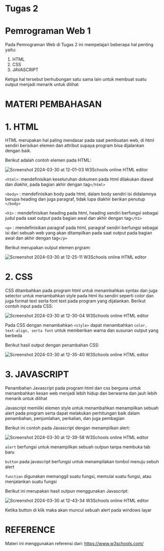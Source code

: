# Tugas 2
# Pemrograman Web 1
Pada Pemrograman Web di Tugas 2 ini mempelajari beberapa hal penting yaitu:
1. HTML
2. CSS
3. JAVASCRIPT
   
Ketiga hal tersebut berhubungan satu sama lain untuk membuat suatu output menjadi menarik untuk dilihat

# MATERI PEMBAHASAN

# 1. HTML
HTML merupakan hal paling mendasar pada saat pembuatan web, di html sendiri berisikan elemen dan attribut supaya program bisa dijalankan dengan baik.

Berikut adalah contoh elemen pada HTML:

![Screenshot 2024-03-30 at 12-01-03 W3Schools online HTML editor](https://github.com/callherdevia1/Tugas2-PWEB-1/assets/152271304/d6e03eb4-315e-497a-b08f-c736e0fab5c1)

`<html>`: mendefinisikan keseluruhan dokumen pada html dilakukan diawal dan diakhir, pada bagian akhir dengan tag`</html>`

`<body>` : mendefinisikan body pada html, dalam body sendiri isi didalamnya berupa heading dan juga paragraf, tidak lupa diakhir berikan penutup `</body>`

`<h1>` : mendefinisikan heading pada html, heading sendiri berfungsi sebagai judul pada saat output pada bagian awal dan akhir dengan tag`</h1>`

`<p>` : mendefinisikan paragraf pada html, paragraf sendiri berfungsi sebagai isi dari sebuah web yang akan ditampilkan pada saat output pada bagian awal dan akhir dengan tag`</p>`

Berikut merupakan output elemen prgram:

![Screenshot 2024-03-30 at 12-25-11 W3Schools online HTML editor](https://github.com/callherdevia1/Tugas2-PWEB-1/assets/152271304/3a5dc78f-9a44-4f46-b2fa-6f4407dcac55)

# 2. CSS 
CSS ditambahkan pada program html untuk menambahkan syntax dan juga selector untuk menambahkan style pada html itu sendiri seperti color dan juga format text serta font text pada program yang dijalankan.
Berikut contoh input pada CSS:

![Screenshot 2024-03-30 at 12-30-04 W3Schools online HTML editor](https://github.com/callherdevia1/Tugas2-PWEB-1/assets/152271304/b952610e-0b5f-4743-887d-f4fe38cace32)

Pada CSS dengan menambahkan `<style>` dapat menambahkan `color, text-align, serta font` untuk memberikan warna dan susunan output yang berbeda

Berikut hasil output dengan penambahan CSS:

![Screenshot 2024-03-30 at 12-35-40 W3Schools online HTML editor](https://github.com/callherdevia1/Tugas2-PWEB-1/assets/152271304/15302651-2037-4681-8047-154b90fccc8d)


# 3. JAVASCRIPT
Penambahan Javascript pada program html dan css berguna untuk menambahkan kesan web menjadi lebih hidup dan berwarna dan jauh lebih menarik untuk dilihat

Javascript memiliki elemen style untuk menambahkan menampilkan sebuah alert pada program serta dapat melakukan perhitungan baik dalam penambahan, penjumlahan, perkalian, dan juga pembagian

Berikut ini contoh pada Javascript dengan menampilkan alert:

![Screenshot 2024-03-30 at 12-39-58 W3Schools online HTML editor](https://github.com/callherdevia1/Tugas2-PWEB-1/assets/152271304/d3097ece-e87e-407e-ab44-a770479c780d)

`alert` berfungsi untuk menampilkan sebuah outpun tanpa membuka tab baru

`button` pada javascript berfungsi untuk menampilakan tombol menuju sebuh alert

`function` digunakan memanggil suatu fungsi, memulai suatu fungsi, atau menjalankan suatu fungsi

Berikut ini merupakan hasil outpun menggunakan Javascript:

![Screenshot 2024-03-30 at 12-43-34 W3Schools online HTML editor](https://github.com/callherdevia1/Tugas2-PWEB-1/assets/152271304/7a3bfc82-d27d-4ae3-901b-2b4fb648ec42)


Ketika button di klik maka akan muncul sebuah alert pada windows layar


# REFERENCE
Materi ini menggunakan referensi dari:
https://www.w3schools.com/
